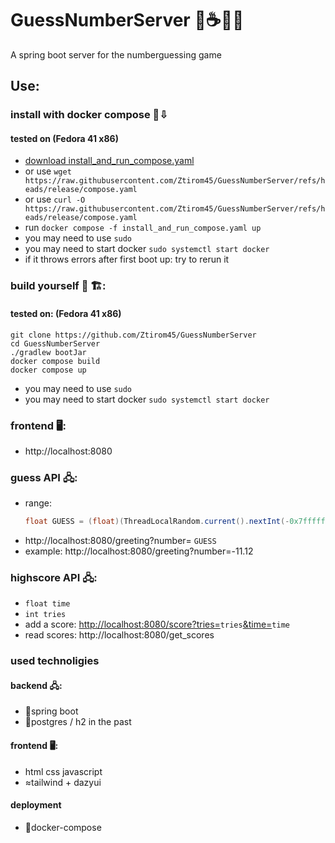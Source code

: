 # GuessNumberServer 🐋☕🍃🐘
A spring boot server for the numberguessing game

## Use:
### install with docker compose 🐋⇩
#### tested on (Fedora 41 x86)
- [download install_and_run_compose.yaml](https://raw.githubusercontent.com/Ztirom45/GuessNumberServer/refs/heads/release/compose.yaml)
- or use `wget https://raw.githubusercontent.com/Ztirom45/GuessNumberServer/refs/heads/release/compose.yaml`
- or use `curl -O https://raw.githubusercontent.com/Ztirom45/GuessNumberServer/refs/heads/release/compose.yaml`
- run `docker compose -f install_and_run_compose.yaml up`
- you may need to use `sudo`
- you may need to start docker `sudo systemctl start docker`
- if it throws errors after first boot up: try to rerun it

### build yourself 🐋 🏗:
#### tested on: (Fedora 41 x86)
```
git clone https://github.com/Ztirom45/GuessNumberServer
cd GuessNumberServer
./gradlew bootJar
docker compose build
docker compose up
```
- you may need to use `sudo`
- you may need to start docker `sudo systemctl start docker`



### frontend 🖥️:
- http://localhost:8080

### guess API 🖧: 
- range: 
    ```java
    float GUESS = (float)(ThreadLocalRandom.current().nextInt(-0x7fffffff,0x7fffffff))/10000.f;
    ```
- http://localhost:8080/greeting?number= `GUESS`
- example: http://localhost:8080/greeting?number=-11.12
### highscore API 🖧:
- `float time`
- `int tries`
- add a score: [http://localhost:8080/score?tries=](_)`tries`[&time=](_)`time`
- read scores: http://localhost:8080/get_scores

### used technoligies
#### backend 🖧:
- 🍃spring boot
- 🐘postgres / h2 in the past
#### frontend 🖥️:
- html css javascript
- ≈tailwind + dazyui
#### deployment
- 🐋docker-compose
